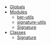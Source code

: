 * [Globals](globals.md)
* [Modules]()
  * [ber-utils](modules/_ber_utils_.md)
  * [signature-utils](modules/_signature_utils_.md)
  * [Signature](classes/_signature_utils_.signature.md)
* [Classes]()
  * [Signature](classes/_signature_utils_.signature.md)